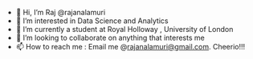 - 👋 Hi, I’m Raj @rajanalamuri
- 👀 I’m interested in Data Science and Analytics
- 🌱 I’m currently a student at Royal Holloway , University of London
- 💞️ I’m looking to collaborate on anything that interests me
- 📫 How to reach me : Email me @rajanalamuri@gmail.com. Cheerio!!!

<!---
rajanalamuri/rajanalamuri is a ✨ special ✨ repository because its `README.md` (this file) appears on your GitHub profile.
You can click the Preview link to take a look at your changes.
--->
